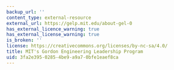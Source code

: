 ```yaml
---
backup_url: ''
content_type: external-resource
external_url: https://gelp.mit.edu/about-gel-0
has_external_licence_warning: true
has_external_license_warning: true
is_broken: ''
license: https://creativecommons.org/licenses/by-nc-sa/4.0/
title: MIT's Gordon Engineering Leadership Program
uid: 3fa2e395-0285-4be9-a9a7-0bfe1eaef8ca
---
```

